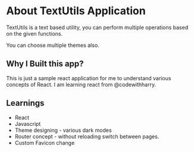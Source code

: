 # About TextUtils Application

TextUtils is a text based utility, you can perform multiple operations based on the given functions.

You can choose multiple themes also.

## Why I Built this app?

This is just a sample react application for me to understand  various concepts of React. I am learning react from @codewithharry.

## Learnings
- React
- Javascript
- Theme designing - various dark modes
- Router concept - without reloading switch between pages.
- Custom Favicon change